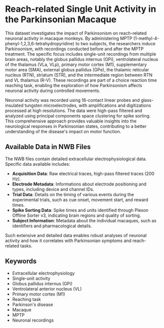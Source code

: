 # Reach-related Single Unit Activity in the Parkinsonian Macaque

This dataset investigates the impact of Parkinsonism on reach-related neuronal activity in macaque monkeys. By administering MPTP (1-methyl-4-phenyl-1,2,3,6-tetrahydropyridine) to two subjects, the researchers induce Parkinsonism, with recordings conducted before and after the MPTP treatment. The specific focus includes single-unit recordings from multiple brain areas, notably the globus pallidus internus (GPi), ventrolateral nucleus of the thalamus (VLa, VLp), primary motor cortex (M1), supplementary motor area (SMA), external globus pallidus (GPe), the thalamic reticular nucleus (RTN), striatum (STR), and the intermediate region between RTN and VL thalamus (R-V). These recordings are part of a choice reaction time reaching task, enabling the exploration of how Parkinsonism affects neuronal activity during controlled movements.

Neuronal activity was recorded using 16-contact linear probes and glass-insulated tungsten microelectrodes, with amplifications and digitizations processed at high resolutions. The data were high-pass filtered and analyzed using principal components space clustering for spike sorting. This comprehensive approach provides valuable insights into the neurological responses in Parkinsonian states, contributing to a better understanding of the disease's impact on motor function.

## Available Data in NWB Files

The NWB files contain detailed extracellular electrophysiological data. Specific data available includes:
- **Acquisition Data**: Raw electrical traces, high-pass filtered traces (200 Hz).
- **Electrode Metadata**: Informations about electrode positioning and types, including device and channel IDs.
- **Trial Data**: Details on the timing of various events during the experimental trials, such as cue onset, movement start, and reward times.
- **Spike Sorting Data**: Spike times and units identified through Plexon Offline Sorter v3, indicating brain regions and quality of sorting.
- **Subject Information**: Metadata about the individual macaques, such as identifiers and pharmacological details.

Such extensive and detailed data enables robust analyses of neuronal activity and how it correlates with Parkinsonian symptoms and reach-related tasks.

## Keywords

- Extracellular electrophysiology
- Single-unit activity
- Globus pallidus internus (GPi)
- Ventrolateral anterior nucleus (VL)
- Primary motor cortex (M1)
- Reaching task
- Parkinson's disease
- Macaque
- MPTP
- Neuronal recordings